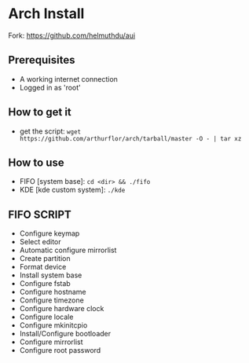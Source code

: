 # Arch Install
Fork: https://github.com/helmuthdu/aui

## Prerequisites
- A working internet connection
- Logged in as 'root'

## How to get it
- get the script: `wget https://github.com/arthurflor/arch/tarball/master -O - | tar xz`

## How to use
- FIFO [system base]: `cd <dir> && ./fifo`
 - KDE [kde custom system]: `./kde`
  
## FIFO SCRIPT
- Configure keymap
- Select editor
- Automatic configure mirrorlist
- Create partition
- Format device
- Install system base
- Configure fstab
- Configure hostname
- Configure timezone
- Configure hardware clock
- Configure locale
- Configure mkinitcpio
- Install/Configure bootloader
- Configure mirrorlist
- Configure root password
